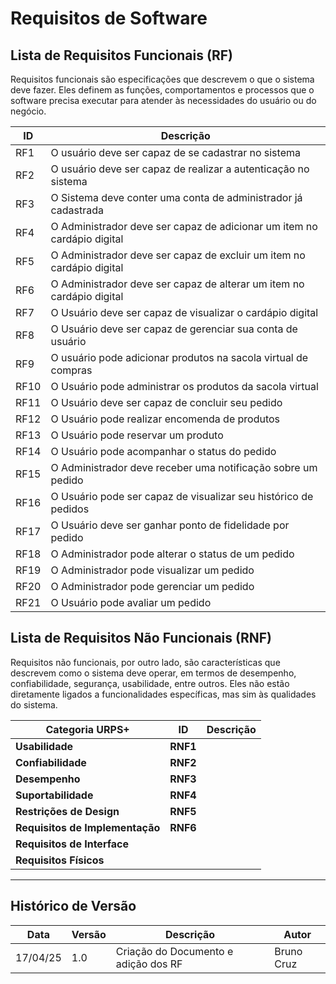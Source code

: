 # Requisitos de Software

## Lista de Requisitos Funcionais (RF)
Requisitos funcionais são especificações que descrevem o que o sistema deve fazer. Eles definem as funções, comportamentos e processos que o software precisa executar para atender às necessidades do usuário ou do negócio. 

| **ID** | **Descrição**                                                           |
| ------ | ----------------------------------------------------------------------- |
| RF1    | O usuário deve ser capaz de se cadastrar no sistema                     |
| RF2    | O usuário deve ser capaz de realizar a autenticação no sistema          |
| RF3    | O Sistema deve conter uma conta de administrador já cadastrada          |
| RF4    | O Administrador deve ser capaz de adicionar um item no cardápio digital |
| RF5    | O Administrador deve ser capaz de excluir um item no cardápio digital   |
| RF6    | O Administrador deve ser capaz de alterar um item no cardápio digital   |
| RF7    | O Usuário deve ser capaz de visualizar o cardápio digital               |
| RF8    | O Usuário deve ser capaz de gerenciar sua conta de usuário              |
| RF9    | O usuário pode adicionar produtos na sacola virtual de compras          |
| RF10   | O Usuário pode administrar os produtos da sacola virtual                |
| RF11   | O Usuário deve ser capaz de concluir seu pedido                         |
| RF12   | O Usuário pode realizar encomenda de produtos                           |
| RF13   | O Usuário pode reservar um produto                                      |
| RF14   | O Usuário pode acompanhar o status do pedido                            |
| RF15   | O Administrador deve receber uma notificação sobre um pedido            |
| RF16   | O Usuário pode ser capaz de visualizar seu histórico de pedidos         |
| RF17   | O Usuário deve ser ganhar ponto de fidelidade por pedido                |
| RF18   | O Administrador pode alterar o status de um pedido                      |
| RF19   | O Administrador pode visualizar um pedido                               |
| RF20   | O Administrador pode gerenciar um pedido                                |
| RF21   | O Usuário pode avaliar um pedido                                        |


## Lista de Requisitos Não Funcionais (RNF)
Requisitos não funcionais, por outro lado, são características que descrevem como o sistema deve operar, em termos de desempenho, confiabilidade, segurança, usabilidade, entre outros. Eles não estão diretamente ligados a funcionalidades específicas, mas sim às qualidades do sistema.

| **Categoria URPS+**             | **ID**   | **Descrição** |
| ------------------------------- | -------- | ------------- |
| **Usabilidade**                 | **RNF1** |               |
| **Confiabilidade**              | **RNF2** |               |
| **Desempenho**                  | **RNF3** |               |
| **Suportabilidade**             | **RNF4** |               |
| **Restrições de Design**        | **RNF5** |               |
| **Requisitos de Implementação** | **RNF6** |               |
| **Requisitos de Interface**     |          |               |
| **Requisitos Físicos**          |          |               |
---

## Histórico de Versão

| Data     | Versão | Descrição                            | Autor      |
| -------- | ------ | ------------------------------------ | ---------- |
| 17/04/25 | 1.0    | Criação do Documento e adição dos RF | Bruno Cruz |